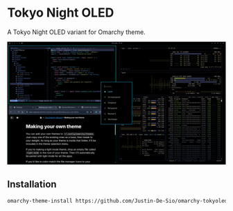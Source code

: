 # Tokyo Night OLED

A Tokyo Night OLED variant for Omarchy theme.

![Preview](preview.png)

## Installation

```bash
omarchy-theme-install https://github.com/Justin-De-Sio/omarchy-tokyoled-theme
```
